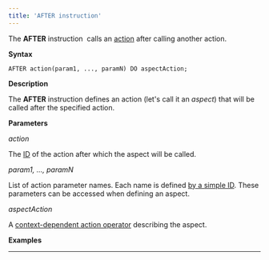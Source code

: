 ```yaml
---
title: 'AFTER instruction'
---
```


The **AFTER** instruction  calls an [action](Actions.md) after calling another action. 

**Syntax**

    AFTER action(param1, ..., paramN) DO aspectAction;

**Description**

The **AFTER** instruction defines an action (let's call it an *aspect*) that will be called after the specified action.

**Parameters**

*action*

The [ID](IDs_1573053.html#IDs-propertyid) of the action after which the aspect will be called.

*param1, ..., paramN*

List of action parameter names. Each name is defined [by a simple ID](IDs_1573053.html#IDs-id). These parameters can be accessed when defining an aspect.

*aspectAction*

A [context-dependent action operator](Action-operator_36307157.html#Actionoperator-contextdependent) describing the aspect.

**Examples**

********************


  
